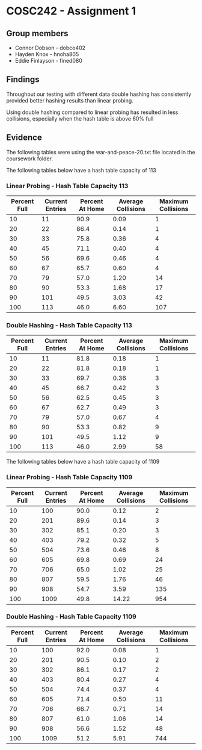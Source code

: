 # COSC242 - Assignment 1 

## Group members
* Connor Dobson - dobco402
* Hayden Knox - hnoha805
* Eddie Finlayson - fined080

## Findings

Throughout our testing with different data double hashing has consistently provided better hashing results than linear probing.

Using double hashing compared to linear probing has resulted in less collisions, especially when the hash table is above 60% full

## Evidence

The following tables were using the war-and-peace-20.txt file located in the coursework folder.

The following tables below have a hash table capacity of 113

### Linear Probing - Hash Table Capacity 113

| Percent Full | Current Entries | Percent At Home | Average Collisions | Maximum Collisions |
| ------------ | --------------- | --------------- | ------------------ | ------------------ |
| 10           | 11              | 90.9            | 0.09               | 1                  |
| 20           | 22              | 86.4            | 0.14               | 1                  |
| 30           | 33              | 75.8            | 0.36               | 4                  |
| 40           | 45              | 71.1            | 0.40               | 4                  |
| 50           | 56              | 69.6            | 0.46               | 4                  |
| 60           | 67              | 65.7            | 0.60               | 4                  |
| 70           | 79              | 57.0            | 1.20               | 14                 |
| 80           | 90              | 53.3            | 1.68               | 17                 |
| 90           | 101             | 49.5            | 3.03               | 42                 |
| 100          | 113             | 46.0            | 6.60               | 107                |

### Double Hashing - Hash Table Capacity 113

| Percent Full | Current Entries | Percent At Home | Average Collisions | Maximum Collisions |
| ------------ | --------------- | --------------- | ------------------ | ------------------ |
| 10           | 11              | 81.8            | 0.18               | 1                  |
| 20           | 22              | 81.8            | 0.18               | 1                  |
| 30           | 33              | 69.7            | 0.36               | 3                  |
| 40           | 45              | 66.7            | 0.42               | 3                  |
| 50           | 56              | 62.5            | 0.45               | 3                  |
| 60           | 67              | 62.7            | 0.49               | 3                  |
| 70           | 79              | 57.0            | 0.67               | 4                  |
| 80           | 90              | 53.3            | 0.82               | 9                  |
| 90           | 101             | 49.5            | 1.12               | 9                  |
| 100          | 113             | 46.0            | 2.99               | 58                 |

The following tables below have a hash table capacity of 1109

### Linear Probing - Hash Table Capacity 1109

| Percent Full | Current Entries | Percent At Home | Average Collisions | Maximum Collisions |
| ------------ | --------------- | --------------- | ------------------ | ------------------ |
| 10           | 100             | 90.0            | 0.12               | 2                  |
| 20           | 201             | 89.6            | 0.14               | 3                  |
| 30           | 302             | 85.1            | 0.20               | 3                  |
| 40           | 403             | 79.2            | 0.32               | 5                  |
| 50           | 504             | 73.6            | 0.46               | 8                  |
| 60           | 605             | 69.8            | 0.69               | 24                 |
| 70           | 706             | 65.0            | 1.02               | 25                 |
| 80           | 807             | 59.5            | 1.76               | 46                 |
| 90           | 908             | 54.7            | 3.59               | 135                |
| 100          | 1009            | 49.8            | 14.22              | 954                |

### Double Hashing - Hash Table Capacity 1109

| Percent Full | Current Entries | Percent At Home | Average Collisions | Maximum Collisions |
| ------------ | --------------- | --------------- | ------------------ | ------------------ |
| 10           | 100             | 92.0            | 0.08               | 1                  |
| 20           | 201             | 90.5            | 0.10               | 2                  |
| 30           | 302             | 86.1            | 0.17               | 2                  |
| 40           | 403             | 80.4            | 0.27               | 4                  |
| 50           | 504             | 74.4            | 0.37               | 4                  |
| 60           | 605             | 71.4            | 0.50               | 11                 |
| 70           | 706             | 66.7            | 0.71               | 14                 |
| 80           | 807             | 61.0            | 1.06               | 14                 |
| 90           | 908             | 56.6            | 1.52               | 48                 |
| 100          | 1009            | 51.2            | 5.91               | 744                |